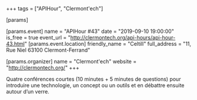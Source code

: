 +++
tags = ["APIHour", "Clermont'ech"]

[params]

[params.event]
name = "APIHour #43"
date = "2019-09-10 19:00:00"
is_free = true
event_url = "http://clermontech.org/api-hours/api-hour-43.html"
[params.event.location]
friendly_name = "Celtill"
full_address = "11, Rue Niel 63100 Clermont-Ferrand"

[params.organizer]
name = "Clermont'ech"
website = "http://clermontech.org/"
+++

Quatre conférences courtes (10 minutes + 5 minutes de questions) pour introduire une technologie, un concept ou un outils et en débattre ensuite autour d’un verre.